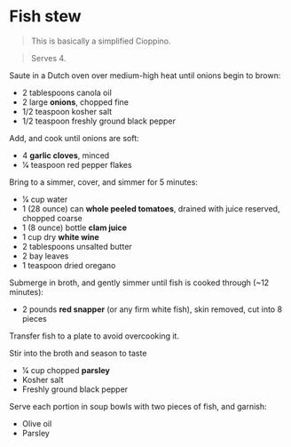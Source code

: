 Fish stew
=========

> This is basically a simplified Cioppino.

> Serves 4.

Saute in a Dutch oven over medium-high heat until onions begin to brown:

- 2 tablespoons canola oil
- 2 large **onions**, chopped fine
- 1/2 teaspoon kosher salt
- 1/2 teaspoon freshly ground black pepper

Add, and cook until onions are soft:

- 4 **garlic cloves**, minced
- 1⁄4 teaspoon red pepper flakes

Bring to a simmer, cover, and simmer for 5 minutes:

- 1⁄4 cup water
- 1 (28 ounce) can **whole peeled tomatoes**, drained with juice reserved, chopped coarse
- 1 (8 ounce) bottle **clam juice**
- 1 cup dry **white wine**
- 2 tablespoons unsalted butter
- 2 bay leaves
- 1 teaspoon dried oregano

Submerge in broth, and gently simmer until fish is cooked through (~12 minutes):

- 2 pounds **red snapper** (or any firm white fish), skin removed, cut into 8 pieces

Transfer fish to a plate to avoid overcooking it.

Stir into the broth and season to taste

- 1⁄4 cup chopped **parsley**
- Kosher salt
- Freshly ground black pepper

Serve each portion in soup bowls with two pieces of fish, and garnish:

- Olive oil
- Parsley
